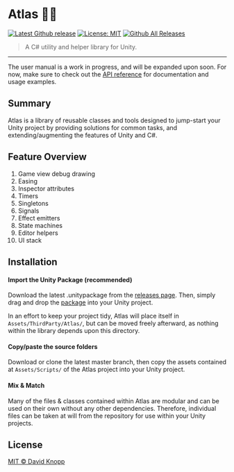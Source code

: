 # Atlas 👩‍🚀
[![Latest Github release](https://img.shields.io/github/release/david-knopp/atlas.svg)](https://github.com/david-knopp/Atlas/releases/latest)  [![License: MIT](https://img.shields.io/badge/License-MIT-yellow.svg)](https://github.com/david-knopp/Atlas/blob/master/LICENSE) [![Github All Releases](https://img.shields.io/github/downloads/david-knopp/atlas/total.svg)](https://github.com/david-knopp/Atlas/releases/latest)
> A C# utility and helper library for Unity.

---

The user manual is a work in progress, and will be expanded upon soon. For now, make sure to check out the [API reference](https://david-knopp.github.io/Atlas/api/Atlas.html "API reference") for documentation and usage examples.

## Summary
Atlas is a library of reusable classes and tools designed to jump-start your Unity project by providing solutions for common tasks, and extending/augmenting the features of Unity and C#.

## Feature Overview
1. Game view debug drawing
2. Easing
3. Inspector attributes
4. Timers
5. Singletons
6. Signals
7. Effect emitters
8. State machines
9. Editor helpers
10. UI stack

## Installation
#### Import the Unity Package (recommended)
Download the latest .unitypackage from the [releases page](https://github.com/david-knopp/Atlas/releases "releases page"). Then, simply drag and drop the [package](https://docs.unity3d.com/Manual/AssetPackages.html "package") into your Unity project.  

In an effort to keep your project tidy, Atlas will place itself in `Assets/ThirdParty/Atlas/`, but can be moved freely afterward, as nothing within the library depends upon this directory.

#### Copy/paste the source folders
Download or clone the latest master branch, then copy the assets contained at `Assets/Scripts/` of the Atlas project into your Unity project.

#### Mix & Match
Many of the files & classes contained within Atlas are modular and can be used on their own without any other dependencies. Therefore, individual files can be taken at will from the repository for use within your Unity projects.

## License
[MIT © David Knopp](https://github.com/david-knopp/Atlas/blob/master/LICENSE "MIT © David Knopp")
